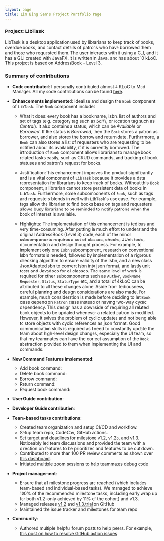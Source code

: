 ```yaml
---
layout: page
title: Lim Bing Sen's Project Portfolio Page
---
```


### Project: LibTask

LibTask is a desktop application used by librarians to keep track of books, overdue books, and contact details of patrons who have borrowed them and those who requested them. The user interacts with it using a CLI, and it has a GUI created with JavaFX. It is written in Java, and has about 10 kLoC. This project is based on AddressBook - Level 3.

### Summary of contributions

* **Code contributed**: I personally contributed almost 4 KLoC to Mod Manager. All my code contributions can be found [here](https://nus-cs2103-ay2122s2.github.io/tp-dashboard/?search=bingsen&sort=totalCommits%20dsc&sortWithin=title&timeframe=commit&mergegroup=&groupSelect=groupByAuthors&breakdown=true&checkedFileTypes=docs~functional-code~test-code~other&since=2022-02-18&tabOpen=true&tabType=authorship&tabAuthor=bingsen0806&tabRepo=AY2122S2-CS2103T-W14-1%2Ftp%5Bmaster%5D&authorshipIsMergeGroup=false&authorshipFileTypes=docs~functional-code~test-code~other&authorshipIsBinaryFileTypeChecked=false).

* **Enhancements implemented**: Idealise and design the `Book` component of `LibTask`. The `Book` component includes
  * What it does: every book has a book name, isbn, list of authors and set of tags (e.g. category tag such as _SciFi_, or location tag such as _Central_). It also contains a status, which can be _Available_ or _Borrowed_. If the status is _Borrowed_, then the `Book` stores a patron as borrower, and also stores the borrow and return date. Furthermore, a `Book` can also stores a list of requesters who are requesting to be notified about its availability, if it is currently borrowed. The introduction of `Book` component allows librarians to manage book related tasks easily, such as CRUD commands, and tracking of book statuses and patron's request for books.

  * Justification:This enhancement improves the product significantly and is a vital component of `LibTask` because it provides a data representation for librarians to keep track of books. Without this `Book` component, a librarian cannot store persistent data of books in `LibTask`. Furthermore, some subcomponents of `Book`, such as tags and requesters blends in well with `LibTask`'s use case. For example, tags allow the librarian to find books base on tags and requesters allows busy librarians to be reminded to notify patrons when the book of interest is available.

  * Highlights: The implementation of this enhancement is tedious and very time-consuming. After putting in much effort to understand the original AddressBook (Level 3) code, each of the minor subcomponents requires a set of classes, checks, JUnit tests, documentation and design thought process. For example, to implement only one `Isbn` subcomponent, research on conventional Isbn formats is needed, followed by implementation of a rigorous checking algorithm to ensure validity of the Isbn, and a new class JsonAdaptedIsbn to convert Isbn into json format, and lastly unit tests and Javadocs for all classes. The same level of work is required for other subcomponents such as `Author`, `BookName`, `Requester`, `Status`, `StatusType` etc, and a total of 4kLoC can be attributed to all these changes alone. Aside from tediousness, careful planning and design considerations are also made. For example, much consideration is made before deciding to let `Book` class depend on `Patron` class instead of having two-way cyclic dependency. This design has a downside of requiring all related book objects to be updated whenever a related patron is modified. However, it solves the problem of cyclic updates and not being able to store objects with cyclic references as json format. Good communication skills is required as I need to constantly update the team about high-level design changes, especially the UI team, so that my teammates can have the correct assumption of the `Book` abstraction provided to them when implementing the UI and commands.

* **New Command Features implemented**:
  * Add book command:
  * Delete book command:
  * Borrow command:
  * Return command:
  * Request book command:

* **User Guide contribution**:

* **Developer Guide contribution**:

* **Team-based tasks contributions**:
  * Created team organization and setup CI/CD and workflow.
  * Setup team repo, CodeCov, GitHub actions.
  * Set target and deadlines for milestone v1.2, v1.2b, and v1.3. Noticeably led team discussions and provided the team with a direction on features to be prioritized and features to be cut down.
  * Contributed to more than 100 PR review comments as shown over [this dashboard](https://nus-cs2103-ay2122s2.github.io/dashboards/contents/tp-comments.html).
  * Initiated multiple zoom sessions to help teammates debug code

* **Project management**:
  * Ensure that all milestone progress are reached (which includes team-based and individual-based tasks). We managed to achieve 100% of the recommended milestone tasks, including early wrap up for both v1.2 (only achieved by 11% of the cohort) and v1.3.
  * Managed releases [v1.2](https://github.com/AY2122S2-CS2103T-W14-1/tp/releases/tag/v1.2) and [v1.3.trial](https://github.com/AY2122S2-CS2103T-W14-1/tp/releases/tag/v1.3.trial) on GitHub
  * Maintained the issue tracker and milestones for team repo

* **Community**:
  * Authored multiple helpful forum posts to help peers. For example, [this post on how to resolve GitHub action issues](https://github.com/nus-cs2103-AY2122S2/forum/issues/115)

